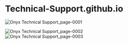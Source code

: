 # Technical-Support.github.io
![Onyx Technical Support_page-0001](https://github.com/Aniruddha1717/Technical-Support.github.io/assets/153609832/abd3cf50-30f0-4e03-bf42-e829210fdb11)

![Onyx Technical Support_page-0002](https://github.com/Aniruddha1717/Technical-Support.github.io/assets/153609832/ec5cd122-d438-4ef9-9c79-c67cd3554764)
![Onyx Technical Support_page-0003](https://github.com/Aniruddha1717/Technical-Support.github.io/assets/153609832/f6144d14-7c81-47ee-b572-270754b65d60)
